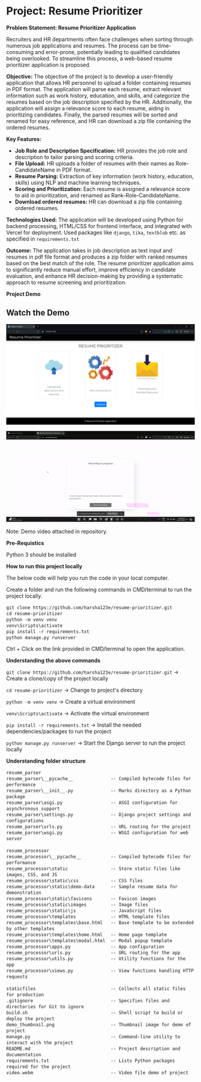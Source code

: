 # Project: Resume Prioritizer

**Problem Statement: Resume Prioritizer Application**

Recruiters and HR departments often face challenges when sorting through numerous job applications and resumes. The process can be time-consuming and error-prone, potentially leading to qualified candidates being overlooked. To streamline this process, a web-based resume prioritizer application is proposed.

**Objective:**
The objective of the project is to develop a user-friendly application that allows HR personnel to upload a folder containing resumes in PDF format. The application will parse each resume, extract relevant information such as work history, education, and skills, and categorize the resumes based on the job description specified by the HR. Additionally, the application will assign a relevance score to each resume, aiding in prioritizing candidates. Finally, the parsed resumes will be sorted and renamed for easy reference, and HR can download a zip file containing the ordered resumes.

**Key Features:**

- **Job Role and Description Specification:** HR provides the job role and description to tailor parsing and scoring criteria.
- **File Upload:** HR uploads a folder of resumes with their names as Role-CandidateName in PDF format.
- **Resume Parsing:** Extraction of key information (work history, education, skills) using NLP and machine learning techniques.
- **Scoring and Prioritization:** Each resume is assigned a relevance score to aid in prioritization, and renamed as Rank-Role-CandidateName.
- **Download ordered resumes:** HR can download a zip file containing ordered resumes.

**Technologies Used:**
The application will be developed using Python for backend processing, HTML/CSS for frontend interface, and integrated with Vercel for deployment. Used packages like `django`, `tika`, `textblob` etc. as specified in `requirements.txt`

**Outcome:**
The application takes in job description as text input and resumes in pdf file format and produces a zip folder with ranked resumes based on the best match of the role.
The resume prioritizer application aims to significantly reduce manual effort, improve efficiency in candidate evaluation, and enhance HR decision-making by providing a systematic approach to resume screening and prioritization. 

**Project Demo**
## Watch the Demo

[![Watch the video here](/demo_thumbnail.png)](/video_demo.gif)

![Video Demo GIF](/video_demo.gif)

Note: Demo video attached in repository.

**Pre-Requistics**

Python 3 should be installed

**How to run this project locally**

The below code will help you run the code in your local computer.

Create a folder and run the following commands in CMD/terminal to run the project locally.

```
git clone https://github.com/harsha123e/resume-prioritizer.git
cd resume-prioritizer
python -m venv venv
venv\Scripts\activate
pip install -r requirements.txt
python manage.py runserver
```

Ctrl + Click on the link provided in CMD/terminal to open the application.

**Understanding the above commands**

`git clone https://github.com/harsha123e/resume-prioritizer.git` -> Create a clone/copy of the project locally

`cd resume-prioritizer` -> Change to project's directory

`python -m venv venv` -> Create a virtual environment

`venv\Scripts\activate` -> Activate the virtual environment

`pip install -r requirements.txt` -> Install the needed dependencies/packages to run the project

`python manage.py runserver` -> Start the Django server to run the project locally

**Understanding folder structure**
```
resume_parser
resume_parser\__pycache__              -- Compiled bytecode files for performance
resume_parser\__init__.py              -- Marks directory as a Python package
resume_parser\asgi.py                  -- ASGI configuration for asynchronous support
resume_parser\settings.py              -- Django project settings and configurations
resume_parser\urls.py                  -- URL routing for the project
resume_parser\wsgi.py                  -- WSGI configuration for web server

resume_processor
resume_processor\__pycache__           -- Compiled bytecode files for performance
resume_processor\static                -- Store static files like images, CSS, and JS
resume_processor\static\css            -- CSS files
resume_processor\static\demo-data      -- Sample resume data for demonstration
resume_processor\static\favicons       -- Favicon images
resume_processor\static\images         -- Image files
resume_processor\static\js             -- JavaScript files
resume_processor\templates             -- HTML template files
resume_processor\templates\base.html   -- Base template to be extended by other templates
resume_processor\templates\home.html   -- Home page template
resume_processor\templates\modal.html  -- Modal popup template
resume_processor\apps.py               -- App configuration
resume_processor\urls.py               -- URL routing for the app
resume_processor\utils.py              -- Utility functions for the app
resume_processor\views.py              -- View functions handling HTTP requests

staticfiles                            -- Collects all static files for production
.gitignore                             -- Specifies files and directories for Git to ignore
build.sh                               -- Shell script to build or deploy the project
demo_thumbnail.png                     -- Thumbnail image for demo of project
manage.py                              -- Command-line utility to interact with the project
README.md                              -- Project description and documentation
requirements.txt                       -- Lists Python packages required for the project
video.webm                             -- Video file demo of project
```
